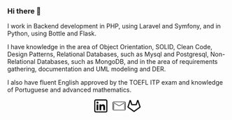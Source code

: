 ### Hi there 👋

I work in Backend development in PHP, using Laravel and Symfony, and in Python, using Bottle and Flask.

I have knowledge in the area of ​​Object Orientation, SOLID, Clean Code, Design Patterns, Relational Databases, such as Mysql and Postgresql, Non-Relational Databases, such as MongoDB, and in the area of ​​requirements gathering, documentation and UML modeling and DER.

I also have fluent English approved by the TOEFL ITP exam and knowledge of Portuguese and advanced mathematics.
          
<p align='center'>
<a href="https://www.linkedin.com/in/pedro-afonso-rotta-di-santi-8842a017b/"><img height="30" src="https://github.com/PedroDiSanti/PedroDiSanti/blob/master/linkedin.png?raw=true"></a>&nbsp;&nbsp;
<a href="mailto:pedroa.disanti@gmail.com"><img height="30" src="https://github.com/PedroDiSanti/PedroDiSanti/blob/master/mail.png?raw=true"></a>
<a href="https://gitlab.com/PedroDiSanti"><img height="30" src="https://github.com/PedroDiSanti/PedroDiSanti/blob/master/gitlab.png?raw=true"></a>
</p>
